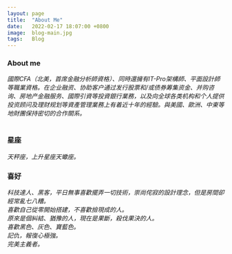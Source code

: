 ```yaml
---
layout: page
title:  "About Me"
date:   2022-02-17 18:07:00 +0800
image:  blog-main.jpg
tags:   Blog
---
```


### About me

*國際CFA（北美，首席金融分析師資格）、同時還擁有IT-Pro架構師、平面設計師等職業資格。在企业融资、协助客户通过发行股票和/或债券筹集资金、并购咨询、房地产金融服务、國際引資等投資銀行業務，以及向全球各类机构和个人提供投资顾问及理财规划等資產管理業務上有着近十年的經驗。與美國、歐洲、中東等地財團保持密切的合作關系。*  
<br>
### 星座

_天秤座，上升星座天蠍座。_
<br>
### 喜好  
_科技達人、黑客，平日無事喜歡擺弄一切技術，崇尚侘寂的設計理念，但是房間卻經常亂七八糟。_  
_喜歡自己從零開始搭建，不喜歡撿現成的人。_  
_原來是個糾結、猶豫的人，現在是果斷，殺伐果決的人。_  
_喜歡黑色、灰色、寶藍色。_  
_記仇，報復心極強。_  
_完美主義者。_  
